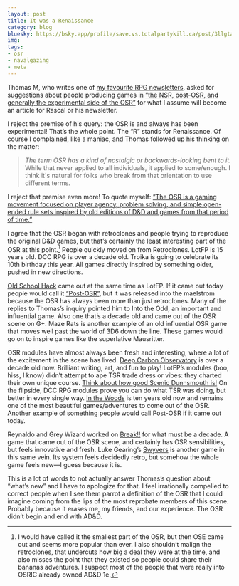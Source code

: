 ```yaml
---
layout: post
title: It was a Renaissance
category: blog
bluesky: https://bsky.app/profile/save.vs.totalpartykill.ca/post/3llgtajznkk25
img:
tags:
- osr
- navalgazing
- meta
---
```


Thomas M, who writes one of [my favourite RPG newsletters][1], asked for suggestions about people producing games in [“the NSR, post-OSR, and generally the experimental side of the OSR”][2] for what I assume will become an article for Rascal or his newsletter.

I reject the premise of his query: the OSR is and always has been experimental! That’s the whole point. The “R” stands for Renaissance. Of course I complained, like a maniac, and Thomas followed up his thinking on the matter:

> *The term OSR has a kind of nostalgic or backwards-looking bent to it.* While that never applied to all individuals, it applied to some/enough. I think it's natural for folks who break from that orientation to use different terms.

I reject that premise even more! To quote myself: [”The OSR is a gaming movement focused on player agency, problem solving, and simple open-ended rule sets inspired by old editions of D&D and games from that period of time.”][osr]

I agree that the OSR began with retroclones and people trying to reproduce the original D&D games, but that’s certainly the least interesting part of the OSR at this point.[^1] People quickly moved on from Retroclones. LotFP is 15 years old. DCC RPG is over a decade old. Troika is going to celebrate its 10th birthday this year. All games directly inspired by something older, pushed in new directions.

[Old School Hack][osh] came out at the same time as LotFP. If it came out today people would call it [“Post-OSR”][posr], but it was released into the maelstrom because the OSR has always been more than just retroclones. Many of the replies to Thomas’s inquiry pointed him to Into the Odd, an important and influential game. Also one that’s a decade old and came out of the OSR scene on G+. Maze Rats is another example of an old influential OSR game that moves well past the world of 3D6 down the line. These games would go on to inspire games like the superlative Mausritter.

OSR modules have almost always been fresh and interesting, where a lot of the excitement in the scene has lived. [Deep Carbon Observatory][dco] is over a decade old now. Brilliant writing, art, and fun to play! LotFP’s modules (boo, hiss, I know) didn’t attempt to ape TSR trade dress or vibes: they charted their own unique course. [Think about how good Scenic Dunnsmouth is!][sd] On the flipside, DCC RPG modules prove you can do what TSR was doing, but better in every single way. [In the Woods][itw] is ten years old now and remains one of the most beautiful games/adventures to come out of the OSR. Another example of something people would call Post-OSR if it came out today.

Reynaldo and Grey Wizard worked on [Break!!][break] for what must be a decade. A game that came out of the OSR scene, and certainly has OSR sensibilities, but feels innovative and fresh. Luke Gearing’s [Swyvers][] is another game in this same vein. Its system feels decidedly retro, but somehow the whole game feels new—I guess because it is.

This is a lot of words to not actually answer Thomas’s question about “what’s new” and I have to apologize for that. I feel irrationally compelled to correct people when I see them parrot a definition of the OSR that I could imagine coming from the lips of the most reprobate members of this scene. Probably because it erases me, my friends, and our experience. The OSR didn’t begin and end with AD&D.

[^1]: I would have called it the smallest part of the OSR, but then OSE came out and seems more popular than ever. I also shouldn’t malign the retroclones, that undercuts how big a deal they were at the time, and also misses the point that they existed so people could share their bananas adventures. I suspect most of the people that were really into OSRIC already owned AD&D 1e.

[1]: https://ttrpg.in/
[2]: https://bsky.app/profile/newmadras.bsky.social/post/3lleajgzxkc22
[osr]: /blog/negative-space/
[itw]: https://the-cryptid.gumroad.com/l/fWSrw
[rascal]: https://rascal.news/
[osh]: https://www.drivethrurpg.com/en/product/96527/old-school-hack
[posr]: https://www.prismaticwasteland.com/blog/posters-posers-and-posrs
[dco]: /review/deep-carbon-observatory-storytelling-as-information-design/
[sd]: /review/scenic-dunsmouth/
[break]: https://breakrpg.com/
[swyvers]: https://www.swyvers.com/
[zzarchov]: https://www.neoclassicalgames.com/